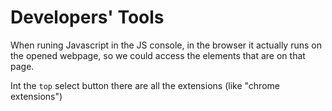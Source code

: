# Developers' Tools

When runing Javascript in the JS console, in the browser it actually runs on the opened webpage, so we could access the elements that are on that page.

Int the `top` select button there are all the extensions (like "chrome extensions")
